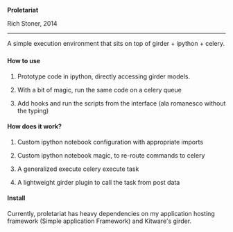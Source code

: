 **Proletariat**

Rich Stoner, 2014

<hr>

A simple execution environment that sits on top of girder + ipython + celery.

### 


#### How to use

1. Prototype code in ipython, directly accessing girder models.

2. With a bit of magic, run the same code on a celery queue

3. Add hooks and run the scripts from the interface (ala romanesco without the typing)


#### How does it work?

1. Custom ipython notebook configuration with appropriate imports

2. Custom ipython notebook magic, to re-route commands to celery

3. A generalized execute celery execute task

4. A lightweight girder plugin to call the task from post data


#### Install

Currently, proletariat has heavy dependencies on my application hosting framework (Simple application Framework) and Kitware's girder. 



